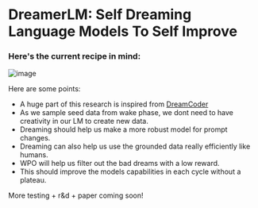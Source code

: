 # DreamerLM: Self Dreaming Language Models To Self Improve

### Here's the current recipe in mind:
![image](https://github.com/user-attachments/assets/295d86be-b9cc-4532-82ba-ae4cf08dba60)

Here are some points:
 - A huge part of this research is inspired from [DreamCoder](https://arxiv.org/abs/2006.08381)
 - As we sample seed data from wake phase, we dont need to have creativity in our LM to create new data.
 - Dreaming should help us make a more robust model for prompt changes.
 - Dreaming can also help us use the grounded data really efficiently like humans.
 - WPO will help us filter out the bad dreams with a low reward.
 - This should improve the models capabilities in each cycle without a plateau.

More testing + r&d + paper coming soon!
